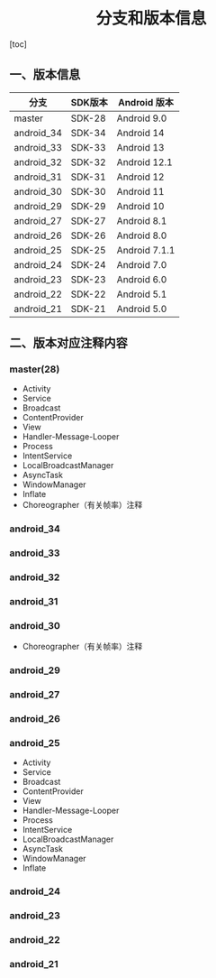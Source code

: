 <h1 align="center">分支和版本信息</h1>

[toc]

## 一、版本信息

| 分支       | SDK版本 | Android 版本   |
| ---------- | ------- | -------------- |
| master     | SDK-28  | Android  9.0   |
| android_34 | SDK-34  | Android 14     |
| android_33 | SDK-33  | Android  13    |
| android_32 | SDK-32  | Android  12.1  |
| android_31 | SDK-31  | Android  12    |
| android_30 | SDK-30  | Android  11    |
| android_29 | SDK-29  | Android  10    |
| android_27 | SDK-27  | Android  8.1   |
| android_26 | SDK-26  | Android  8.0   |
| android_25 | SDK-25  | Android  7.1.1 |
| android_24 | SDK-24  | Android  7.0   |
| android_23 | SDK-23  | Android  6.0   |
| android_22 | SDK-22  | Android  5.1   |
| android_21 | SDK-21  | Android  5.0   |




## 二、版本对应注释内容

### master(28)

* Activity
* Service
* Broadcast
* ContentProvider
* View
* Handler-Message-Looper
* Process
* IntentService
* LocalBroadcastManager
* AsyncTask
* WindowManager
* Inflate
* Choreographer（有关帧率）注释

### android_34

### android_33

### android_32

### android_31

### android_30

* Choreographer（有关帧率）注释

### android_29

### android_27

### android_26

### android_25

* Activity
* Service
* Broadcast
* ContentProvider
* View
* Handler-Message-Looper
* Process
* IntentService
* LocalBroadcastManager
* AsyncTask
* WindowManager
* Inflate

### android_24

### android_23

### android_22

### android_21